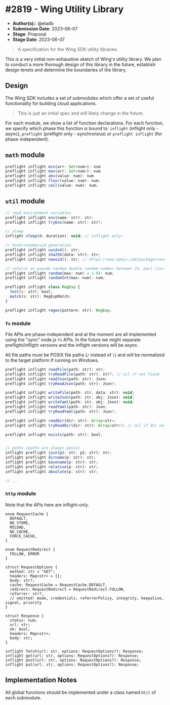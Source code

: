 # #2819 - Wing Utility Library

- **Author(s):**: @eladb
- **Submission Date**: 2023-06-07
- **Stage**: Proposal
- **Stage Date**: 2023-06-07

> A specification for the Wing SDK utility libraries.

This is a very initial non-exhaustive sketch of Wing's utility library.
We plan to conduct a more thorough design of this library in the future,
establish design tenets and determine the boundaries of the library.

## Design

The Wing SDK includes a set of submodules which offer a set of useful functionality for building
cloud applications.

> This is just an initial spec and will likely change in the future.

For each module, we show a list of function declarations. For each function, we specify which phase this function
is bound to: `inflight` (inflight only - async), `preflight` (preflight only - synchronous) or
`preflight inflight` (for phase-independent).

## `math` module

```js
preflight inflight min(arr: Set<num>): num
preflight inflight max(arr: Set<num>): num
preflight inflight abs(value: num): num
preflight inflight floor(value: num): num;
preflight inflight ceil(value: num): num;
```

## `util` module

```js
// read environment variables
preflight inflight env(name: str): str;
preflight inflight tryEnv(name: str): str?;

// sleep
inflight sleep(d: duration): void; // inflight only!

// hash/random/uid generation
preflight inflight uuidv4(): str;
preflight inflight sha256(data: str): str;
preflight inflight nanoid(): str; // https://www.npmjs.com/package/nanoid

// returns an pseudo random double random number between [0, max] (inclusive).
preflight inflight random(max: num? = 1.0): num;
preflight inflight randomInt(max: num): num;

preflight inflight class RegExp {
  test(s: str): bool;
  match(s: str): RegExpMatch;
}

preflight inflight regex(pattern: str): RegExp;
```

### `fs` module

File APIs are phase-independent and at the moment are all implemented using the "sync" node.js `fs` APIs.
In the future we might separate preflight/inflight versions and the inflight versions will be async.

All file paths must be POSIX file paths (`/` instead of `\`) and will be
normalized to the target platform if running on Windows.

```js
preflight inflight readFile(path: str): str;
preflight inflight tryReadFile(path: str): str?; // nil if not found
preflight inflight readJson(path: str): Json;
preflight inflight tryReadJson(path: str): Json?;

preflight inflight writeFile(path: str, data: str): void;
preflight inflight writeJson(path: str, obj: Json): void;
preflight inflight writeYaml(path: str, obj: Json): void;
preflight inflight readYaml(path: str): Json;
preflight inflight tryReadYaml(path: str): Json?;

preflight inflight readDir(dir: str): Array<str>;
preflight inflight tryReadDir(dir: str): Array<str>?; // nil if dir not found

preflight inflight exists(path: str): bool;


// paths (paths are always posix)
inflight preflight join(p1: str, p2: str): str;
inflight preflight dirname(p: str): str;
inflight preflight basename(p: str): str;
inflight preflight relative(p: str): str;
inflight preflight absolute(p: str): str;

// ...
```

### `http` module

Note that the APIs here are inflight-only.

```
enum RequestCache {
  DEFAULT,
  NO_STORE,
  RELOAD,
  NO_CACHE,
  FORCE_CACHE,
}

enum RequestRedirect {
  FOLLOW, ERROR
}

struct RequestOptions {
  method: str = "GET";
  headers: Map<str> = {};
  body: str?;
  cache: RequestCache = RequestCache.DEFAULT,
  redirect: RequestRedirect = RequestRedirect.FOLLOW,
  referrer: str?,
  // omitted: mode, credentials, referrerPolicy, integrity, keepalive, signal, priority
}

struct Response {
  status: num;
  url: str;
  ok: bool;
  headers: Map<str>;
  body: str;
}

inflight fetch(url: str, options: RequestOptions?): Response;
inflight get(url: str, options: RequestOptions?): Response;
inflight post(url: str, options: RequestOptions?): Response;
inflight put(url: str, options: RequestOptions?): Response;
```

## Implementation Notes

All global functions should be implemented under a class named `Util` of each submodule.

